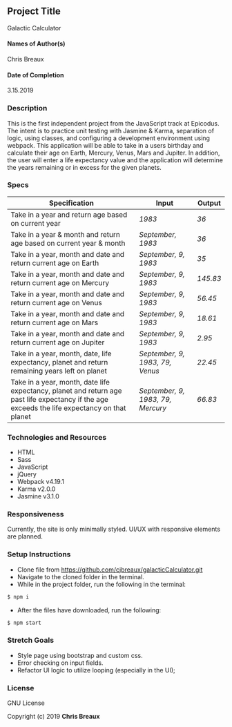 ## Project Title
Galactic Calculator

#### Names of Author(s)
Chris Breaux

#### Date of Completion

3.15.2019

### Description

This is the first independent project from the JavaScript  track at Epicodus. The intent is to practice unit testing with Jasmine & Karma, separation of logic, using classes, and configuring a development environment using webpack. This application will be able to take in a users birthday and calculate their age on Earth, Mercury, Venus, Mars and Jupiter. In addition, the user will enter a life expectancy value and the application will determine the years remaining or in excess for the given planets.

### Specs

Specification | Input | Output
------------- | ----- | ------
Take in a year and return age based on current year| _1983_ | _36_
Take in a year & month and return age based on current year & month| _September, 1983_ | _36_
Take in a year, month and date and return current age on Earth| _September, 9, 1983_ | _35_
Take in a year, month and date and return current age on Mercury| _September, 9, 1983_ | _145.83_
Take in a year, month and date and return current age on Venus| _September, 9, 1983_ | _56.45_
Take in a year, month and date and return current age on Mars| _September, 9, 1983_| _18.61_
Take in a year, month and date and return current age on Jupiter| _September, 9, 1983_ | _2.95_
Take in a year, month, date, life expectancy, planet and return remaining years left on planet| _September, 9, 1983, 79, Venus_ | _22.45_
Take in a year, month, date life expectancy, planet and return age past life expectancy if the age exceeds the life expectancy on that planet | _September, 9, 1983, 79, Mercury_ | _66.83_



### Technologies and Resources

* HTML  
* Sass
* JavaScript
* jQuery
* Webpack v4.19.1
* Karma v2.0.0
* Jasmine v3.1.0

### Responsiveness

Currently, the site is only minimally styled. UI/UX with responsive elements are planned.

### Setup Instructions
* Clone file from https://github.com/cjbreaux/galacticCalculator.git
* Navigate to the cloned folder in the terminal.
* While in the project folder, run the following in the terminal:
 ```html
$ npm i
```
* After the files have downloaded, run the following:
```html
$ npm start
```



### Stretch Goals

* Style page using bootstrap and custom css.
* Error checking on input fields.
* Refactor UI logic to utilize looping (especially in the UI);

### License

GNU License

Copyright (c) 2019 **Chris Breaux**
